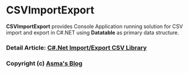 # CSVImportExport
**CSVImportExport** provides Console Application running solution for CSV import and export in C#.NET using **Datatable** as primary data structure.

### Detail Article: [C#.Net Import/Export CSV Library ](https://bit.ly/2XYnh8g)

### Copyright (c) [Asma's Blog](https://www.asmak9.com/)
